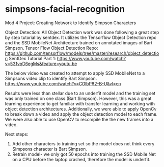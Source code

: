 # simpsons-facial-recognition
Mod 4 Project: Creating Network to Identify Simpson Characters

Object Detection:
All Object Detection work was done following a great step by step tutorial by sentdex. It utilizes the Tensorflow Object Detection repo and the SSD MobileNet Architecture trained on annotated images of Bart Simpson. 
Tensor Flow Object Detection Repo: https://github.com/tensorflow/models/tree/master/research/object_detection
SentDex Tutorial Part 1: https://www.youtube.com/watch?v=531vqD6egMs&feature=youtu.be

The below video was created to attempt to apply SSD MobileNet to a Simpsons video clip to identify Bart Simpson. 
https://www.youtube.com/watch?v=COlbP62-B-U&vl=en

Results were less than stellar due to an underfit model and the training set was only trained on one class (Bart Simpson). However, this was a great learning experience to get familiar with transfer learning and working with object detection architectures. Additionally, we were able to apply OpenCv to break down a video and apply the object detection model to each frame. We were also able to use OpenCV to recompile the the new frames into a video. 

Next steps:
1. Add other characters to training set so the model does not think every Simpsons character is Bart Simpson. 
2. Retrain model- we only got 50 epochs into training the SSD Mobile Net on a CPU before the laptop crashed, therefore the model is underfit.




